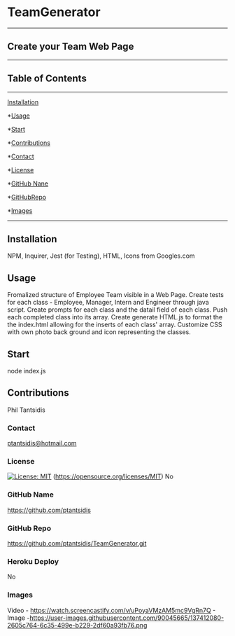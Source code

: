  # TeamGenerator 
____
  ## Create your Team Web Page  
  ____  
  ## Table of Contents
____
  [Installation](#installation)

  *[Usage](#usage)

  *[Start](#start)
  
  *[Contributions](#contributions)

  *[Contact](#contact)

  *[License](#license)

  *[GitHub Nane](#githubname)

  *[GitHubRepo](#githubrepo)

  *[Images](#images)
____  
  ## Installation
  NPM, Inquirer, Jest (for Testing), HTML, Icons from Googles.com

  ## Usage
  Fromalized structure of Employee Team visible in a Web Page. Create tests for each class - Employee, Manager, Intern and Engineer through java script.
  Create prompts for each class and the datail field of each class.
  Push each completed class into its array.
  Create generate HTML.js to format the the index.html allowing for the inserts of each class' array.
  Customize CSS with own photo back ground and icon representing the classes.

  ## Start
  node index.js

  ## Contributions
  Phil Tantsidis 
    
  ###  Contact
  ptantsidis@hotmail.com
    
  ### License
  [![License: MIT](https://img.shields.io/badge/License-MIT-yellow.svg)](https://opensource.org/licenses/MIT)
  (https://opensource.org/licenses/MIT)
  No

  ### GitHub Name
  https://github.com/ptantsidis
  
  ### GitHub Repo
  https://github.com/ptantsidis/TeamGenerator.git

  ### Heroku Deploy
  No

  ### Images  
  Video -  https://watch.screencastify.com/v/uPoyaVMzAM5mc9VgRn7Q - Image -https://user-images.githubusercontent.com/90045665/137412080-2605c764-6c35-499e-b229-2df60a93fb76.png
